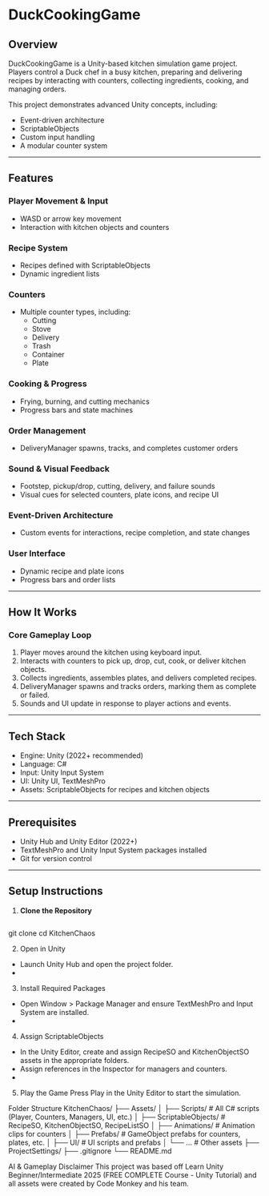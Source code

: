 # DuckCookingGame 

## Overview
DuckCookingGame  is a Unity-based kitchen simulation game project.  
Players control a Duck chef in a busy kitchen, preparing and delivering recipes by interacting with counters, collecting ingredients, cooking, and managing orders.  

This project demonstrates advanced Unity concepts, including:
- Event-driven architecture  
- ScriptableObjects  
- Custom input handling  
- A modular counter system  

---

## Features

### Player Movement & Input
- WASD or arrow key movement  
- Interaction with kitchen objects and counters  

### Recipe System
- Recipes defined with ScriptableObjects  
- Dynamic ingredient lists  

### Counters
- Multiple counter types, including:  
  - Cutting  
  - Stove  
  - Delivery  
  - Trash  
  - Container  
  - Plate  

### Cooking & Progress
- Frying, burning, and cutting mechanics  
- Progress bars and state machines  

### Order Management
- DeliveryManager spawns, tracks, and completes customer orders  

### Sound & Visual Feedback
- Footstep, pickup/drop, cutting, delivery, and failure sounds  
- Visual cues for selected counters, plate icons, and recipe UI  

### Event-Driven Architecture
- Custom events for interactions, recipe completion, and state changes  

### User Interface
- Dynamic recipe and plate icons  
- Progress bars and order lists  

---

## How It Works

### Core Gameplay Loop
1. Player moves around the kitchen using keyboard input.  
2. Interacts with counters to pick up, drop, cut, cook, or deliver kitchen objects.  
3. Collects ingredients, assembles plates, and delivers completed recipes.  
4. DeliveryManager spawns and tracks orders, marking them as complete or failed.  
5. Sounds and UI update in response to player actions and events.  

---

## Tech Stack
- Engine: Unity (2022+ recommended)  
- Language: C#  
- Input: Unity Input System  
- UI: Unity UI, TextMeshPro  
- Assets: ScriptableObjects for recipes and kitchen objects  

---

## Prerequisites
- Unity Hub and Unity Editor (2022+)  
- TextMeshPro and Unity Input System packages installed  
- Git for version control  

---

## Setup Instructions
1. **Clone the Repository**  
   ```bash
git clone <your-repo-url>
cd KitchenChaos

2. Open in Unity
- Launch Unity Hub and open the project folder.
- 
3. Install Required Packages
- Open Window > Package Manager and ensure TextMeshPro and Input System are installed.
- 
4. Assign ScriptableObjects
- In the Unity Editor, create and assign RecipeSO and KitchenObjectSO assets in the appropriate folders.
- Assign references in the Inspector for managers and counters.
- 
5. Play the Game
Press Play in the Unity Editor to start the simulation.

Folder Structure
KitchenChaos/
├── Assets/
│   ├── Scripts/                # All C# scripts (Player, Counters, Managers, UI, etc.)
│   ├── ScriptableObjects/      # RecipeSO, KitchenObjectSO, RecipeListSO
│   ├── Animations/             # Animation clips for counters
│   ├── Prefabs/                # GameObject prefabs for counters, plates, etc.
│   ├── UI/                     # UI scripts and prefabs
│   └── ...                     # Other assets
├── ProjectSettings/
├── .gitignore
└── README.md

AI & Gameplay Disclaimer
This project was based off Learn Unity Beginner/Intermediate 2025 (FREE COMPLETE Course - Unity Tutorial) and all assets were created by Code Monkey and his team.

